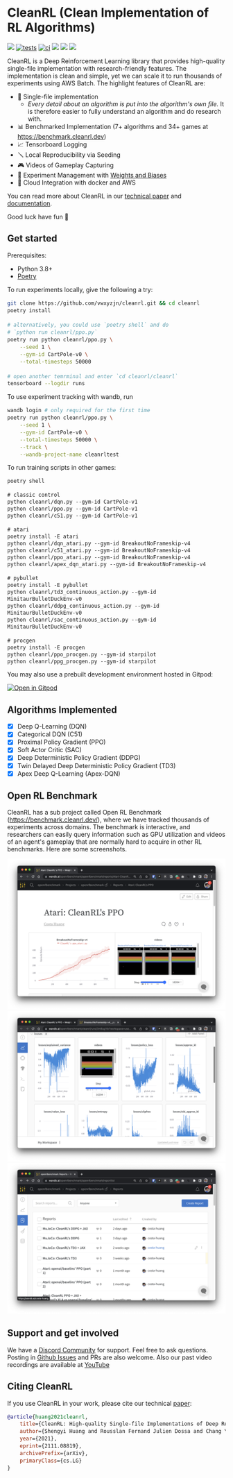 # CleanRL (Clean Implementation of RL Algorithms)

<img src="
https://img.shields.io/github/license/vwxyzjn/cleanrl">
[![tests](https://github.com/vwxyzjn/cleanrl/actions/workflows/tests.yaml/badge.svg)](https://github.com/vwxyzjn/cleanrl/actions/workflows/tests.yaml)
[![ci](https://github.com/vwxyzjn/cleanrl/actions/workflows/docs.yaml/badge.svg)](https://github.com/vwxyzjn/cleanrl/actions/workflows/docs.yaml)
[<img src="https://img.shields.io/discord/767863440248143916?label=discord">](https://discord.gg/D6RCjA6sVT)
[<img src="https://badge.fury.io/py/cleanrl.svg">](
https://pypi.org/project/cleanrl/)
[<img src="https://img.shields.io/youtube/channel/views/UCDdC6BIFRI0jvcwuhi3aI6w?style=social">](https://www.youtube.com/channel/UCDdC6BIFRI0jvcwuhi3aI6w/videos)


CleanRL is a Deep Reinforcement Learning library that provides high-quality single-file implementation with research-friendly features. The implementation is clean and simple, yet we can scale it to run thousands of experiments using AWS Batch. The highlight features of CleanRL are:



* 📜 Single-file implementation
   * *Every detail about an algorithm is put into the algorithm's own file.* It is therefore easier to fully understand an algorithm and do research with.
* 📊 Benchmarked Implementation (7+ algorithms and 34+ games at https://benchmark.cleanrl.dev)
* 📈 Tensorboard Logging
* 🪛 Local Reproducibility via Seeding
* 🎮 Videos of Gameplay Capturing
* 🧫 Experiment Management with [Weights and Biases](https://wandb.ai/site)
* 💸 Cloud Integration with docker and AWS 

You can read more about CleanRL in our [technical paper](https://arxiv.org/abs/2111.08819) and [documentation](https://docs.cleanrl.dev/).

Good luck have fun :rocket:

## Get started

Prerequisites:
* Python 3.8+
* [Poetry](https://python-poetry.org)

To run experiments locally, give the following a try:

```bash
git clone https://github.com/vwxyzjn/cleanrl.git && cd cleanrl
poetry install

# alternatively, you could use `poetry shell` and do
# `python run cleanrl/ppo.py`
poetry run python cleanrl/ppo.py \
    --seed 1 \
    --gym-id CartPole-v0 \
    --total-timesteps 50000

# open another temrminal and enter `cd cleanrl/cleanrl`
tensorboard --logdir runs
```

To use experiment tracking with wandb, run
```bash
wandb login # only required for the first time
poetry run python cleanrl/ppo.py \
    --seed 1 \
    --gym-id CartPole-v0 \
    --total-timesteps 50000 \
    --track \
    --wandb-project-name cleanrltest
```

To run training scripts in other games:
```
poetry shell

# classic control
python cleanrl/dqn.py --gym-id CartPole-v1
python cleanrl/ppo.py --gym-id CartPole-v1
python cleanrl/c51.py --gym-id CartPole-v1

# atari
poetry install -E atari
python cleanrl/dqn_atari.py --gym-id BreakoutNoFrameskip-v4
python cleanrl/c51_atari.py --gym-id BreakoutNoFrameskip-v4
python cleanrl/ppo_atari.py --gym-id BreakoutNoFrameskip-v4
python cleanrl/apex_dqn_atari.py --gym-id BreakoutNoFrameskip-v4

# pybullet
poetry install -E pybullet
python cleanrl/td3_continuous_action.py --gym-id MinitaurBulletDuckEnv-v0
python cleanrl/ddpg_continuous_action.py --gym-id MinitaurBulletDuckEnv-v0
python cleanrl/sac_continuous_action.py --gym-id MinitaurBulletDuckEnv-v0

# procgen
poetry install -E procgen
python cleanrl/ppo_procgen.py --gym-id starpilot
python cleanrl/ppg_procgen.py --gym-id starpilot
```

You may also use a prebuilt development environment hosted in Gitpod:

[![Open in Gitpod](https://gitpod.io/button/open-in-gitpod.svg)](https://gitpod.io/#https://github.com/vwxyzjn/cleanrl)

## Algorithms Implemented
- [x] Deep Q-Learning (DQN)
- [x] Categorical DQN (C51)
- [x] Proximal Policy Gradient (PPO) 
- [x] Soft Actor Critic (SAC)
- [x] Deep Deterministic Policy Gradient (DDPG)
- [x] Twin Delayed Deep Deterministic Policy Gradient (TD3)
- [x] Apex Deep Q-Learning (Apex-DQN)

## Open RL Benchmark

CleanRL has a sub project called Open RL Benchmark (https://benchmark.cleanrl.dev/), where we have tracked thousands of experiments across domains. The benchmark is interactive, and researchers can easily query information such as GPU utilization and videos of an agent's gameplay that are normally hard to acquire in other RL benchmarks. Here are some screenshots.

![](docs/static/o2.png)
![](docs/static/o3.png)
![](docs/static/o1.png)


## Support and get involved

We have a [Discord Community](https://discord.gg/D6RCjA6sVT) for support. Feel free to ask questions. Posting in [Github Issues](https://github.com/vwxyzjn/cleanrl/issues) and PRs are also welcome. Also our past video recordings are available at [YouTube](https://www.youtube.com/watch?v=dm4HdGujpPs&list=PLQpKd36nzSuMynZLU2soIpNSMeXMplnKP&index=2)

## Citing CleanRL

If you use CleanRL in your work, please cite our technical [paper](https://arxiv.org/abs/2111.08819):

```bibtex
@article{huang2021cleanrl,
    title={CleanRL: High-quality Single-file Implementations of Deep Reinforcement Learning Algorithms}, 
    author={Shengyi Huang and Rousslan Fernand Julien Dossa and Chang Ye and Jeff Braga},
    year={2021},
    eprint={2111.08819},
    archivePrefix={arXiv},
    primaryClass={cs.LG}
}
```
